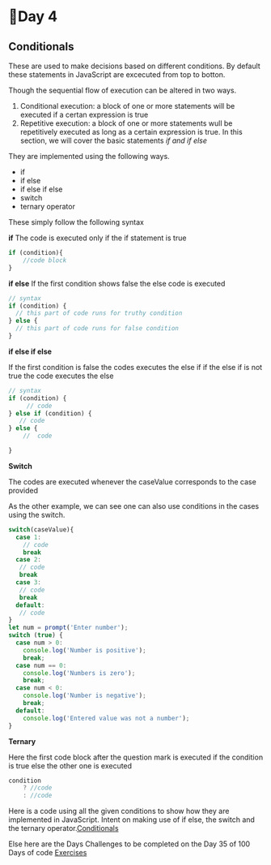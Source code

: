 # 🤠Day 4

## Conditionals

These are used to make decisions based on different conditions. By default these statements in JavaScript are excecuted from top to botton.

Though the sequential flow of execution can be altered in two ways.

 1. Conditional execution: a block of one or more statements will be executed if a certan expression is true
 2. Repetitive execution: a block of one or more statements wull be repetitively executed as long as a certain expression is true. In this section, we will cover the basic statements _if and if else_

 They are implemented using the following ways.
 - if
 - if else
 - if else if else
 - switch
 - ternary operator

These simply follow the following syntax

**if**
The code is executed only if the if statement is true
```js
if (condition){
    //code block
}
```
**if else**
If the first condition shows false the else code is executed
```js
// syntax
if (condition) {
  // this part of code runs for truthy condition
} else {
  // this part of code runs for false condition
}
```
**if else if else**

If the first condition is false the codes executes the else if if the else if is not true the code executes the else
```js
// syntax
if (condition) {
     // code
} else if (condition) {
   // code
} else {
    //  code

}
```

**Switch**

The codes are executed whenever the caseValue corresponds to the case provided

As the other example, we can see one can also use conditions in the cases using the switch.
```js
switch(caseValue){
  case 1:
    // code
    break
  case 2:
   // code
   break
  case 3:
   // code
   break
  default:
   // code
}
let num = prompt('Enter number');
switch (true) {
  case num > 0:
    console.log('Number is positive');
    break;
  case num == 0:
    console.log('Numbers is zero');
    break;
  case num < 0:
    console.log('Number is negative');
    break;
  default:
    console.log('Entered value was not a number');
}
```

**Ternary**

Here the first code block after the question mark is executed if the condition is true else the other one is executed
```js
condition
    ? //code
    : //code
```


Here is a code using all the given conditions to show how they are implemented in JavaScript. Intent on making use of if else, the switch and the ternary operator.[Conditionals](./conditionals.js)

Else here are the Days Challenges to be completed on the Day 35 of 100 Days of code [Exercises](../exercises.md)